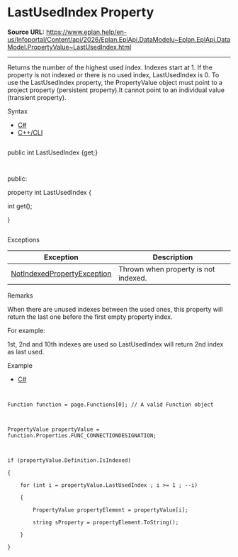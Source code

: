 # LastUsedIndex Property

**Source URL:** https://www.eplan.help/en-us/Infoportal/Content/api/2026/Eplan.EplApi.DataModelu~Eplan.EplApi.DataModel.PropertyValue~LastUsedIndex.html

---

Returns the number of the highest used index. Indexes start at 1. If the property is not indexed or there is no used index, LastUsedIndex is 0. To use the LastUsedIndex property, the PropertyValue object must point to a project property (persistent property).It cannot point to an individual value (transient property).

Syntax

- [C#](#i-syntax-CS)
- [C++/CLI](#i-syntax-CPP2005)

```
```
public int LastUsedIndex {get;}
```
```

```
```
public:

property int LastUsedIndex {

   int get();

}
```
```

Exceptions

| Exception | Description |
| --- | --- |
| [NotIndexedPropertyException](Eplan.EplApi.DataModelu~Eplan.EplApi.DataModel.NotIndexedPropertyException.html) | Thrown when property is not indexed. |

Remarks

When there are unused indexes between the used ones, this property will return the last one before the first empty property index.

For example:

1st, 2nd and 10th indexes are used so LastUsedIndex will return 2nd index as last used.

Example

- [C#](#i-tab-content-c78d74ad-f777-4d9c-844f-d9e6fa7a9fbc)

```


Function function = page.Functions[0]; // A valid Function object



PropertyValue propertyValue = function.Properties.FUNC_CONNECTIONDESIGNATION;



if (propertyValue.Definition.IsIndexed)

{

    for (int i = propertyValue.LastUsedIndex ; i >= 1 ; --i)

    {

        PropertyValue propertyElement = propertyValue[i];

        string sProperty = propertyElement.ToString();

    }

}





```
